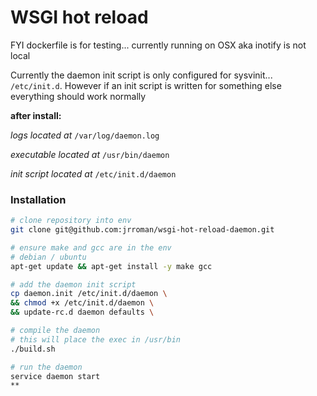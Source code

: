 # WSGI hot reload
FYI dockerfile is for testing... currently running on OSX aka inotify is not local 

Currently the daemon init script is only configured for sysvinit... `/etc/init.d`. However if an init script is written for something else everything should work normally

**after install:**

*logs located at*
`/var/log/daemon.log`

*executable located at*
`/usr/bin/daemon`

*init script located at*
`/etc/init.d/daemon`

### Installation

```sh
# clone repository into env
git clone git@github.com:jrroman/wsgi-hot-reload-daemon.git

# ensure make and gcc are in the env
# debian / ubuntu
apt-get update && apt-get install -y make gcc

# add the daemon init script
cp daemon.init /etc/init.d/daemon \
&& chmod +x /etc/init.d/daemon \
&& update-rc.d daemon defaults \

# compile the daemon
# this will place the exec in /usr/bin
./build.sh

# run the daemon
service daemon start
**
